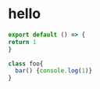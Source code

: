 # hello

```js
export default () => {
return 1
}
```

``` javascript
class foo{
  bar() {console.log(1)}
}
```

